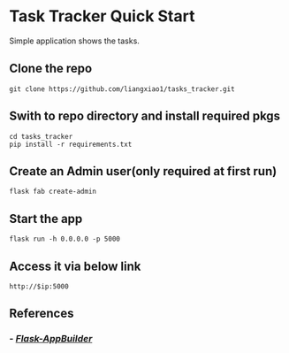 # Task Tracker Quick Start

Simple application shows the tasks.

## Clone the repo

    git clone https://github.com/liangxiao1/tasks_tracker.git

## Swith to repo directory and install required pkgs

    cd tasks_tracker
    pip install -r requirements.txt

## Create an Admin user(only required at first run)

    flask fab create-admin

## Start the app

    flask run -h 0.0.0.0 -p 5000

## Access it via below link

    http://$ip:5000

## References

### - *[Flask-AppBuilder](https://flask-appbuilder.readthedocs.io/en/latest/index.html)*
